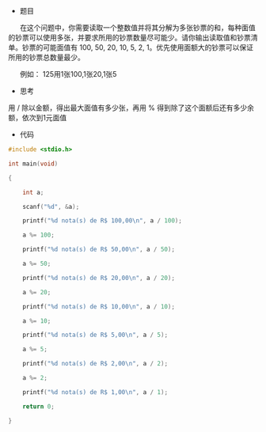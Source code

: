 -   题目

      在这个问题中，你需要读取一个整数值并将其分解为多张钞票的和，每种面值的钞票可以使用多张，并要求所用的钞票数量尽可能少。请你输出读取值和钞票清单。钞票的可能面值有 100, 50, 20, 10, 5, 2, 1。优先使用面额大的钞票可以保证所用的钞票总数量最少。

      例如： 125用1张100,1张20,1张5

-   思考

用 / 除以金额，得出最大面值有多少张，再用 % 得到除了这个面额后还有多少余额，依次到1元面值

-   代码
```cpp
#include <stdio.h>

int main(void)

{

    int a;

    scanf("%d", &a);

    printf("%d nota(s) de R$ 100,00\n", a / 100);

    a %= 100;

    printf("%d nota(s) de R$ 50,00\n", a / 50);

    a %= 50;

    printf("%d nota(s) de R$ 20,00\n", a / 20);

    a %= 20;

    printf("%d nota(s) de R$ 10,00\n", a / 10);

    a %= 10;

    printf("%d nota(s) de R$ 5,00\n", a / 5);

    a %= 5;

    printf("%d nota(s) de R$ 2,00\n", a / 2);

    a %= 2;

    printf("%d nota(s) de R$ 1,00\n", a / 1);

    return 0;

}
```